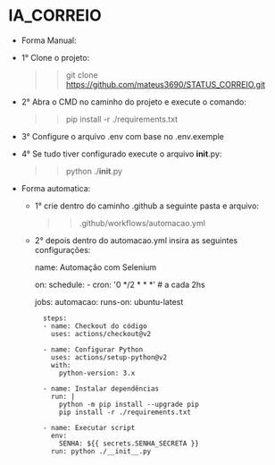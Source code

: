 # IA_CORREIO

* Forma Manual:
  
 - 1° Clone o projeto:
   >> git clone https://github.com/mateus3690/STATUS_CORREIO.git

 - 2° Abra o CMD no caminho do projeto e execute o comando:
   >> pip install -r ./requirements.txt
 
 - 3° Configure o arquivo .env com base no .env.exemple

 - 4° Se tudo tiver configurado execute o arquivo __init__.py:
   >> python ./__init__.py

* Forma automatica:

  - 1° crie dentro do caminho .github a seguinte pasta e arquivo:
    >> .github/workflows/automacao.yml

  - 2° depois dentro do automacao.yml insira as seguintes configurações:
   
  
      name: Automação com Selenium
      
      on:
        schedule:
          - cron: '0 */2 * * *'  # a cada 2hs

      jobs:
        automacao:
          runs-on: ubuntu-latest
  
          steps:
          - name: Checkout do código
            uses: actions/checkout@v2
      
          - name: Configurar Python
            uses: actions/setup-python@v2
            with:
              python-version: 3.x
      
          - name: Instalar dependências
            run: |
              python -m pip install --upgrade pip
              pip install -r ./requirements.txt
      
          - name: Executar script
            env:
              SENHA: ${{ secrets.SENHA_SECRETA }}
            run: python ./__init__.py

